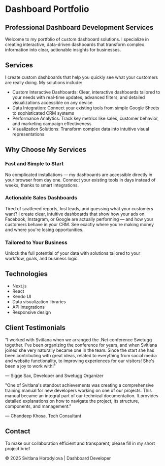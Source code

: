 # Dashboard Portfolio
## Professional Dashboard Development Services
Welcome to my portfolio of custom dashboard solutions. I specialize in creating interactive, data-driven dashboards that transform complex information into clear, actionable insights for businesses.

## Services
I create custom dashboards that help you quickly see what your customers are really doing. My solutions include:

- Custom Interactive Dashboards: Clear, interactive dashboards tailored to your needs with real-time updates, advanced filters, and detailed visualizations accessible on any device
- Data Integration: Connect your existing tools from simple Google Sheets to sophisticated CRM systems
- Performance Analytics: Track key metrics like sales, customer behavior, and marketing campaign effectiveness
- Visualization Solutions: Transform complex data into intuitive visual representations


## Why Choose My Services
### Fast and Simple to Start
No complicated installations — my dashboards are accessible directly in your browser from day one. Connect your existing tools in days instead of weeks, thanks to smart integrations.

### Actionable Sales Dashboards
Tired of scattered reports, lost leads, and guessing what your customers want? I create clear, intuitive dashboards that show how your ads on Facebook, Instagram, or Google are actually performing — and how your customers behave in your CRM. See exactly where you're making money and where you're losing opportunities.

### Tailored to Your Business
Unlock the full potential of your data with solutions tailored to your workflow, goals, and business logic.

## Technologies
- Next.js
- React
- Kendo UI
- Data visualization libraries
- API integrations
- Responsive design
## Client Testimonials
"I worked with Svitlana when we arranged the .Net conference Swetugg together. I've been organizing the conference for years, and when Svitlana joined she very naturally became one in the team. Since the start she has been contributing with great ideas, related to everything from social media and website functionality, to improving experiences for our visitors! She's been a joy to work with!"

— Sigge Sax, Developer and Swetugg Organizer

"One of Svitlana's standout achievements was creating a comprehensive training manual for new developers working on one of our projects. This manual became an integral part of our technical documentation. It provides detailed explanations on how to navigate the project, its structure, components, and management."

— Chandeep Khosa, Tech Consultant

## Contact
To make our collaboration efficient and transparent, please fill in my short project brief

© 2025 Svitlana Horodylova | Dashboard Developer